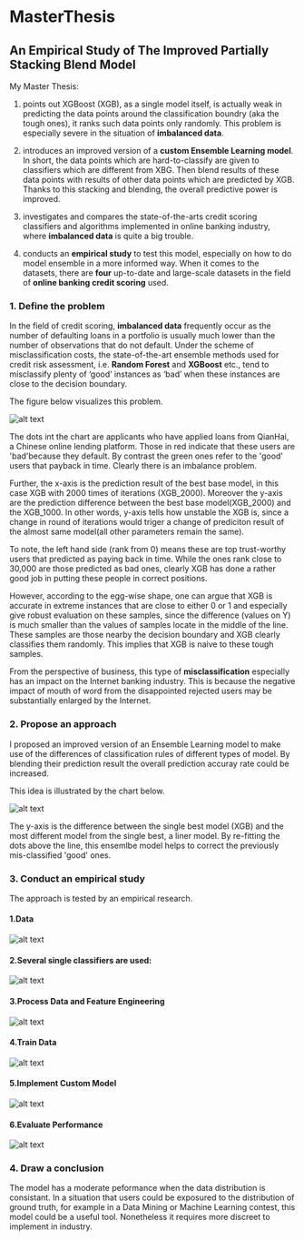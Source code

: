 # MasterThesis
## An Empirical Study of The Improved Partially Stacking Blend Model

My Master Thesis:  

1. points out XGBoost (XGB), as a single model itself, is actually weak in predicting the data points around the classification boundry (aka the tough ones), it ranks such data points only randomly. This problem is especially severe in the situation of **imbalanced data**.

2. introduces an improved version of a **custom Ensemble Learning model**. In short, the data points which are hard-to-classify are given to classifiers which are different from XBG. Then blend results of these data points with results of other data points which are predicted by XGB. Thanks to this stacking and blending, the overall predictive power is improved. 

3. investigates and compares the state-of-the-arts credit scoring classifiers and algorithms implemented in online banking industry, where **imbalanced data** is quite a big trouble.

4. conducts an **empirical study** to test this model, especially on how to do model ensemble in a more informed way. When it comes to the datasets, there are **four** up-to-date and large-scale datasets in the field of **online banking credit scoring** used.    

### 1. Define the problem  

In the field of credit scoring, **imbalanced data** frequently occur as the number of
defaulting loans in a portfolio is usually much lower than the number of observations that
do not default. Under the scheme of misclassification costs, the state-of-the-art ensemble
methods used for credit risk assessment, i.e. **Random Forest** and **XGBoost** etc., tend to
misclassify plenty of ‘good’ instances as ‘bad’ when these instances are close to the
decision boundary. 

The figure below visualizes this problem.

![alt text](https://github.com/PengInGitHub/MasterThesis/blob/master/image/rank%20distribution.png)

The dots int the chart are applicants who have applied loans from QianHai, 
a Chinese online lending platform. Those in red indicate that these users are 'bad'because they default.
By contrast the green ones refer to the 'good' users that payback in time. Clearly there is an imbalance problem.  

Further, the x-axis is the prediction result of the best base model, in this case XGB with 2000 times of iterations (XGB_2000).
Moreover the y-axis are the prediction difference between the best base model(XGB_2000) and the XGB_1000. In other words,
y-axis tells how unstable the XGB is, since a change in round of iterations would triger a change of prediciton result of 
the almost same model(all other parameters remain the same).

To note, the left hand side (rank from 0) means these are top trust-worthy users that predicted as paying back in time. 
While the ones rank close to 30,000 are those predicted as bad ones, clearly XGB has done a rather good job in putting
these people in correct positions.  

However, according to the egg-wise shape, one can argue that
XGB is accurate in extreme instances that are close to either 0 or 1 and especially give
robust evaluation on these samples, since the difference (values on Y) is much smaller than
the values of samples locate in the middle of the line. These samples are those nearby the
decision boundary and XGB clearly classifies them randomly. This implies that XGB is
naive to these tough samples.

From the perspective of business, this type of **misclassification** especially has an impact on the Internet banking
industry. This is because the negative impact of mouth of word from the disappointed rejected
users may be substantially enlarged by the Internet.

### 2. Propose an approach

I proposed an improved version of an Ensemble Learning model to make use of the differences of classification rules
of different types of model. By blending their prediction result the overall prediction accuray rate could be increased.  

This idea is illustrated by the chart below.

![alt text](https://github.com/PengInGitHub/MasterThesis/blob/master/image/missclassification.png
)

The y-axis is the difference between the single best model (XGB) and the most different model
from the single best, a liner model. By re-fitting the dots above the line, this ensemlbe model helps to
correct the previously mis-classified 'good' ones.

### 3. Conduct an empirical study

The approach is tested by an empirical research.
#### 1.Data
![alt text](https://github.com/PengInGitHub/MasterThesis/blob/master/image/data.png)
  
#### 2.Several single classifiers are used:
![alt text](https://github.com/PengInGitHub/MasterThesis/blob/master/image/base%20models.png)
  
#### 3.Process Data and Feature Engineering
![alt text](https://github.com/PengInGitHub/MasterThesis/blob/master/image/process%20data.png)
  
#### 4.Train Data
![alt text](https://github.com/PengInGitHub/MasterThesis/blob/master/image/train%20data.png)
  
#### 5.Implement Custom Model
![alt text](https://github.com/PengInGitHub/MasterThesis/blob/master/image/implement%20custom%20model.png)
  
#### 6.Evaluate Performance
![alt text](https://github.com/PengInGitHub/MasterThesis/blob/master/image/test%20performance.png)

### 4. Draw a conclusion
The model has a moderate peformance when the data distribution is consistant. In a situation that users could be exposured to the distribution of ground truth, for example in a Data Mining or Machine Learning contest, this model could be a useful tool. Nonetheless it requires more discreet to implement in industry. 
